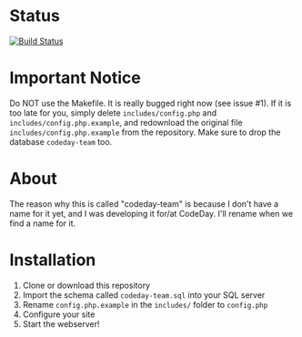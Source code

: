 # Status
[![Build Status](https://travis-ci.com/Arinerron/codeday-team.svg?token=xRJQhWcuhJai95gtzHzi&branch=master)](https://travis-ci.com/Arinerron/codeday-team)

# Important Notice
Do NOT use the Makefile. It is really bugged right now (see issue #1). If it is too late for you, simply delete `includes/config.php` and `includes/config.php.example`, and redownload the original file `includes/config.php.example` from the repository. Make sure to drop the database `codeday-team` too.

# About
The reason why this is called "codeday-team" is because I don't have a name for it yet, and I was developing it for/at CodeDay.  I'll rename when we find a name for it.

# Installation
1. Clone or download this repository
2. Import the schema called `codeday-team.sql` into your SQL server
3. Rename `config.php.example` in the `includes/` folder to `config.php`
4. Configure your site
5. Start the webserver!
